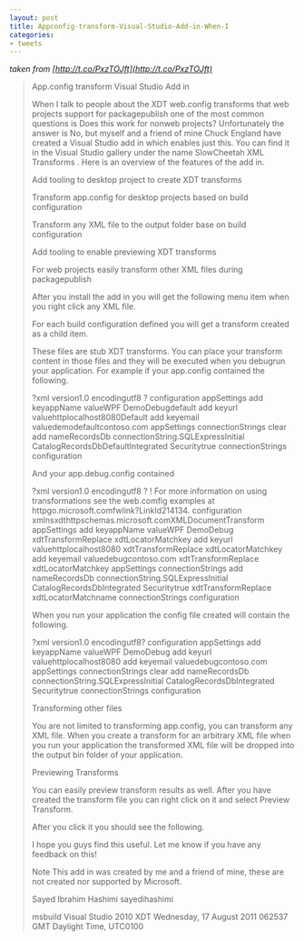 ```yaml
---
layout: post
title: Appconfig-transform-Visual-Studio-Add-in-When-I
categories:
- tweets
---
```

*taken from [http://t.co/PxzTOJft](http://t.co/PxzTOJft)*
>App.config transform Visual Studio Add in
>
>When I talk to people about the XDT web.config transforms that web projects support for packagepublish one of the most common questions is Does this work for nonweb projects? Unfortunately the answer is No, but myself and a friend of mine Chuck England have created a Visual Studio add in which enables just this. You can find it in the Visual Studio gallery under the name SlowCheetah  XML Transforms . Here is an overview of the features of the add in.
>
>Add tooling to desktop project to create XDT transforms
>
>Transform app.config for desktop projects based on build configuration
>
>Transform any XML file to the output folder base on build configuration
>
>Add tooling to enable previewing XDT transforms
>
>For web projects easily transform other XML files during packagepublish
>
>After you install the add in you will get the following menu item when you right click any XML file.
>
>For each build configuration defined you will get a transform created as a child item.
>
>These files are stub XDT transforms. You can place your transform content in those files and they will be executed when you debugrun your application. For example if your app.config contained the following.
>
>?xml version1.0 encodingutf8 ? configuration appSettings add keyappName valueWPF DemoDebugdefault add keyurl valuehttplocalhost8080Default add keyemail valuedemodefaultcontoso.com appSettings connectionStrings clear  add nameRecordsDb connectionString.SQLExpressInitial CatalogRecordsDbDefaultIntegrated Securitytrue connectionStrings configuration
>
>And your app.debug.config contained
>
>?xml version1.0 encodingutf8 ? ! For more information on using transformations       see the web.comfig examples at httpgo.microsoft.comfwlink?LinkId214134.  configuration xmlnsxdthttpschemas.microsoft.comXMLDocumentTransform appSettings add keyappName valueWPF DemoDebug xdtTransformReplace xdtLocatorMatchkey add keyurl valuehttplocalhost8080 xdtTransformReplace xdtLocatorMatchkey add keyemail valuedebugcontoso.com xdtTransformReplace xdtLocatorMatchkey appSettings connectionStrings add nameRecordsDb connectionString.SQLExpressInitial CatalogRecordsDbIntegrated Securitytrue xdtTransformReplace xdtLocatorMatchname connectionStrings configuration
>
>When you run your application the config file created will contain the following.
>
>?xml version1.0 encodingutf8? configuration appSettings add keyappName valueWPF DemoDebug add keyurl valuehttplocalhost8080 add keyemail valuedebugcontoso.com appSettings connectionStrings clear add nameRecordsDb connectionString.SQLExpressInitial CatalogRecordsDbIntegrated Securitytrue connectionStrings configuration
>
>Transforming other files
>
>You are not limited to transforming app.config, you can transform any XML file. When you create a transform for an arbitrary XML file when you run your application the transformed XML file will be dropped into the output bin folder of your application.
>
>Previewing Transforms
>
>You can easily preview transform results as well. After you have created the transform file you can right click on it and select Preview Transform.
>
>After you click it you should see the following.
>
>
>
>I hope you guys find this useful. Let me know if you have any feedback on this!
>
>Note This add in was created by me and a friend of mine, these are not created nor supported by Microsoft.
>
>Sayed Ibrahim Hashimi  sayedihashimi
>
>msbuild  Visual Studio 2010  XDT Wednesday, 17 August 2011 062537 GMT Daylight Time, UTC0100
>
>  
>
>